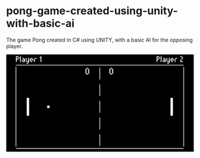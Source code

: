 # pong-game-created-using-unity-with-basic-ai
The game Pong created in C# using UNITY, with a basic AI for the opposing player. 


![](Library/pong.png)
